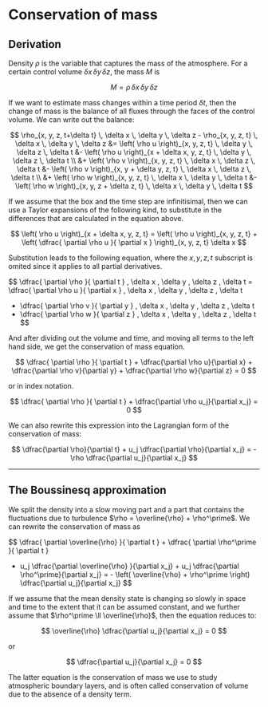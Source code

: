 # Conservation of mass


## Derivation
Density $\rho$ is the variable that captures the mass of the atmosphere.
For a certain control volume $\delta x\, \delta y\, \delta z$, the mass $M$ is

$$
M = \rho \, \delta x \, \delta y \, \delta z
$$

If we want to estimate mass changes within a time period $\delta t$, then the change of mass is the balance of all fluxes through the faces of the control volume.
We can write out the balance:

$$
\rho_{x, y, z, t+\delta t} \, \delta x \, \delta y \, \delta z - \rho_{x, y, z, t} \, \delta x \, \delta y \, \delta z
&= \left( \rho u \right)_{x, y, z, t} \, \delta y \, \delta z \, \delta t &- \left( \rho u \right)_{x + \delta x, y, z, t} \, \delta y \, \delta z \, \delta t \\
&+ \left( \rho v \right)_{x, y, z, t} \, \delta x \, \delta z \, \delta t &- \left( \rho v \right)_{x, y + \delta y, z, t} \, \delta x \, \delta z \, \delta t \\
&+ \left( \rho w \right)_{x, y, z, t} \, \delta x \, \delta y \, \delta t &- \left( \rho w \right)_{x, y, z + \delta z, t} \, \delta x \, \delta y \, \delta t
$$

If we assume that the box and the time step are infinitisimal, then we can use a Taylor expansions of the following kind, to substitute in the differences that are calculated in the equation above.

$$
\left( \rho u \right)_{x + \delta x, y, z, t} = \left( \rho u \right)_{x, y, z, t} + \left( \dfrac{ \partial \rho u }{ \partial x } \right)_{x, y, z, t} \delta x
$$

Substitution leads to the following equation, where the $x, y, z, t$ subscript is omited since it applies to all partial derivatives.

$$
\dfrac{ \partial \rho }{ \partial t } \, \delta x \, \delta y \, \delta z \, \delta t
= \dfrac{ \partial \rho u }{ \partial x } \, \delta x \, \delta y \, \delta z \, \delta t
+ \dfrac{ \partial \rho v }{ \partial y } \, \delta x \, \delta y \, \delta z \, \delta t
+ \dfrac{ \partial \rho w }{ \partial z } \, \delta x \, \delta y \, \delta z \, \delta t
$$

And after dividing out the volume and time, and moving all terms to the left hand side, we get the conservation of mass equation.

$$
\dfrac{ \partial \rho }{ \partial t } + \dfrac{\partial \rho u}{\partial x} + \dfrac{\partial \rho v}{\partial y} + \dfrac{\partial \rho w}{\partial z} = 0
$$

or in index notation.


$$
\dfrac{ \partial \rho }{ \partial t } + \dfrac{\partial \rho u_j}{\partial x_j} = 0
$$

We can also rewrite this expression into the Lagrangian form of the conservation of mass:

$$
\dfrac{\partial \rho}{\partial t} + u_j \dfrac{\partial \rho}{\partial x_j} = - \rho \dfrac{\partial u_j}{\partial x_j}
$$

---

## The Boussinesq approximation
We split the density into a slow moving part and a part that contains the fluctuations due to turbulence $\rho = \overline{\rho} + \rho^\prime$.
We can rewrite the conservation of mass as

$$
\dfrac{ \partial \overline{\rho} }{ \partial t } + \dfrac{ \partial \rho^\prime }{ \partial t } 
+ u_j \dfrac{\partial \overline{\rho} }{\partial x_j} + u_j \dfrac{\partial \rho^\prime}{\partial x_j}
= - \left( \overline{\rho} + \rho^\prime \right) \dfrac{\partial u_j}{\partial x_j}
$$

If we assume that the mean density state is changing so slowly in space and time to the extent that it can be assumed constant, and we further assume that $\rho^\prime \ll \overline{\rho}$, then the equation reduces to:

$$
\overline{\rho} \dfrac{\partial u_j}{\partial x_j} = 0
$$

or

$$
\dfrac{\partial u_j}{\partial x_j} = 0
$$

The latter equation is the conservation of mass we use to study atmospheric boundary layers, and is often called conservation of volume due to the absence of a density term.

